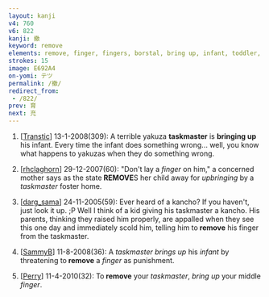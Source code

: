 ```yaml
---
layout: kanji
v4: 760
v6: 822
kanji: 撤
keyword: remove
elements: remove, finger, fingers, borstal, bring up, infant, toddler, top hat, elbow, moon, month, flesh, part of the body, taskmaster
strokes: 15
image: E692A4
on-yomi: テツ
permalink: /撤/
redirect_from:
 - /822/
prev: 育
next: 充
---
```


1) [<a href="http://kanji.koohii.com/profile/Transtic">Transtic</a>] 13-1-2008(309): A terrible yakuza <strong>taskmaster</strong> is <strong>bringing up</strong> his infant. Every time the infant does something wrong... well, you know what happens to yakuzas when they do something wrong.

2) [<a href="http://kanji.koohii.com/profile/rhclaghorn">rhclaghorn</a>] 29-12-2007(60): &quot;Don&#039;t lay a <em>finger</em> on him,&quot; a concerned mother says as the state<strong> REMOVE</strong>S her child away for <em>upbringing</em> by a <em>taskmaster</em> foster home.

3) [<a href="http://kanji.koohii.com/profile/darg_sama">darg_sama</a>] 24-11-2005(59): Ever heard of a kancho? If you haven&#039;t, just look it up. ;P Well I think of a kid giving his taskmaster a kancho. His parents, thinking they raised him properly, are appalled when they see this one day and immediately scold him, telling him to<strong> remove</strong> his finger from the taskmaster.

4) [<a href="http://kanji.koohii.com/profile/SammyB">SammyB</a>] 11-8-2008(36): A <em>taskmaster brings up</em> his <em>infant</em> by threatening to<strong> remove</strong> a <em>finger</em> as punishment.

5) [<a href="http://kanji.koohii.com/profile/Perry">Perry</a>] 11-4-2010(32): To<strong> remove</strong> your <em>taskmaster</em>, <em>bring up</em> your middle <em>finger</em>.

